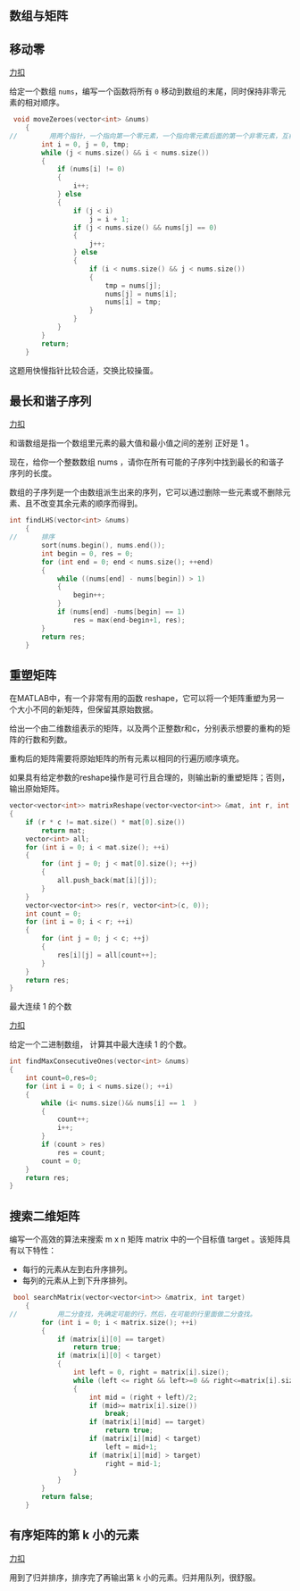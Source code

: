 ## 数组与矩阵

## 移动零

[力扣](https://leetcode-cn.com/problems/move-zeroes/)

给定一个数组 `nums`，编写一个函数将所有 `0` 移动到数组的末尾，同时保持非零元素的相对顺序。

```c++
 void moveZeroes(vector<int> &nums)
    {
//        用两个指针，一个指向第一个零元素，一个指向零元素后面的第一个非零元素，互相交换两个指针指向的元素。
        int i = 0, j = 0, tmp;
        while (j < nums.size() && i < nums.size())
        {
            if (nums[i] != 0)
            {
                i++;
            } else
            {
                if (j < i)
                    j = i + 1;
                if (j < nums.size() && nums[j] == 0)
                {
                    j++;
                } else
                {
                    if (i < nums.size() && j < nums.size())
                    {
                        tmp = nums[j];
                        nums[j] = nums[i];
                        nums[i] = tmp;
                    }
                }
            }
        }
        return;
    }
```

这题用快慢指针比较合适，交换比较操蛋。

## 最长和谐子序列

[力扣](https://leetcode-cn.com/problems/longest-harmonious-subsequence/)

和谐数组是指一个数组里元素的最大值和最小值之间的差别 正好是 1 。

现在，给你一个整数数组 nums ，请你在所有可能的子序列中找到最长的和谐子序列的长度。

数组的子序列是一个由数组派生出来的序列，它可以通过删除一些元素或不删除元素、且不改变其余元素的顺序而得到。

```c++
int findLHS(vector<int> &nums)
    {
//      排序
        sort(nums.begin(), nums.end());
        int begin = 0, res = 0;
        for (int end = 0; end < nums.size(); ++end)
        {
            while ((nums[end] - nums[begin]) > 1)
            {
                begin++;
            }
            if (nums[end] -nums[begin] == 1)
                res = max(end-begin+1, res);
        }
        return res;
    }
```

## 重塑矩阵

在MATLAB中，有一个非常有用的函数 reshape，它可以将一个矩阵重塑为另一个大小不同的新矩阵，但保留其原始数据。

给出一个由二维数组表示的矩阵，以及两个正整数r和c，分别表示想要的重构的矩阵的行数和列数。

重构后的矩阵需要将原始矩阵的所有元素以相同的行遍历顺序填充。

如果具有给定参数的reshape操作是可行且合理的，则输出新的重塑矩阵；否则，输出原始矩阵。

```c++
vector<vector<int>> matrixReshape(vector<vector<int>> &mat, int r, int c)
{
    if (r * c != mat.size() * mat[0].size())
        return mat;
    vector<int> all;
    for (int i = 0; i < mat.size(); ++i)
    {
        for (int j = 0; j < mat[0].size(); ++j)
        {
            all.push_back(mat[i][j]);
        }
    }
    vector<vector<int>> res(r, vector<int>(c, 0));
    int count = 0;
    for (int i = 0; i < r; ++i)
    {
        for (int j = 0; j < c; ++j)
        {
            res[i][j] = all[count++];
        }
    }
    return res;
}
```

最大连续 1 的个数

[力扣](https://leetcode-cn.com/problems/max-consecutive-ones/description/)

给定一个二进制数组， 计算其中最大连续 1 的个数。

```c++
int findMaxConsecutiveOnes(vector<int> &nums)
{
    int count=0,res=0;
    for (int i = 0; i < nums.size(); ++i)
    {
        while (i< nums.size()&& nums[i] == 1  )
        {
            count++;
            i++;
        }
        if (count > res)
            res = count;
        count = 0;
    }
    return res;
}
```

## 搜索二维矩阵

编写一个高效的算法来搜索 m x n 矩阵 matrix 中的一个目标值 target 。该矩阵具有以下特性：

-   每行的元素从左到右升序排列。
-   每列的元素从上到下升序排列。

```c++
 bool searchMatrix(vector<vector<int>> &matrix, int target)
    {
//          用二分查找，先确定可能的行，然后，在可能的行里面做二分查找。
        for (int i = 0; i < matrix.size(); ++i)
        {
            if (matrix[i][0] == target)
                return true;
            if (matrix[i][0] < target)
            {
                int left = 0, right = matrix[i].size();
                while (left <= right && left>=0 && right<=matrix[i].size())
                {
                    int mid = (right + left)/2;
                    if (mid>= matrix[i].size())
                        break;
                    if (matrix[i][mid] == target)
                        return true;
                    if (matrix[i][mid] < target)
                        left = mid+1;
                    if (matrix[i][mid] > target)
                        right = mid-1;
                }
            }
        }
        return false;
    }
```

## 有序矩阵的第 k 小的元素

[力扣](https://leetcode-cn.com/problems/kth-smallest-element-in-a-sorted-matrix/description/)

用到了归并排序，排序完了再输出第 k 小的元素。归并用队列，很舒服。



